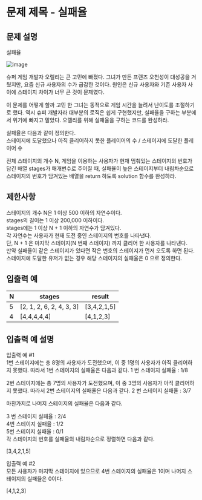 # 문제 제목 - 실패율
## 문제 설명
실패율

![image](https://user-images.githubusercontent.com/50148363/184348813-ef818ffd-2f30-48a5-9143-fba8f9b5f4f3.png)

슈퍼 게임 개발자 오렐리는 큰 고민에 빠졌다. 그녀가 만든 프랜즈 오천성이 대성공을 거뒀지만, 요즘 신규 사용자의 수가 급감한 것이다. 원인은 신규 사용자와 기존 사용자 사이에 스테이지 차이가 너무 큰 것이 문제였다.

이 문제를 어떻게 할까 고민 한 그녀는 동적으로 게임 시간을 늘려서 난이도를 조절하기로 했다. 역시 슈퍼 개발자라 대부분의 로직은 쉽게 구현했지만, 실패율을 구하는 부분에서 위기에 빠지고 말았다. 오렐리를 위해 실패율을 구하는 코드를 완성하라.

실패율은 다음과 같이 정의한다.  
스테이지에 도달했으나 아직 클리어하지 못한 플레이어의 수 / 스테이지에 도달한 플레이어 수

전체 스테이지의 개수 N, 게임을 이용하는 사용자가 현재 멈춰있는 스테이지의 번호가 담긴 배열 stages가 매개변수로 주어질 때, 실패율이 높은 스테이지부터 내림차순으로 스테이지의 번호가 담겨있는 배열을 return 하도록 solution 함수를 완성하라.

## 제한사항
스테이지의 개수 N은 1 이상 500 이하의 자연수이다.  
stages의 길이는 1 이상 200,000 이하이다.  
stages에는 1 이상 N + 1 이하의 자연수가 담겨있다.  
각 자연수는 사용자가 현재 도전 중인 스테이지의 번호를 나타낸다.  
단, N + 1 은 마지막 스테이지(N 번째 스테이지) 까지 클리어 한 사용자를 나타낸다.  
만약 실패율이 같은 스테이지가 있다면 작은 번호의 스테이지가 먼저 오도록 하면 된다.  
스테이지에 도달한 유저가 없는 경우 해당 스테이지의 실패율은 0 으로 정의한다.  
## 입출력 예
N	| stages	| result
---|---|---|
5	| [2, 1, 2, 6, 2, 4, 3, 3]	| [3,4,2,1,5]
4	| [4,4,4,4,4]	| [4,1,2,3]
## 입출력 예 설명
입출력 예 #1  
1번 스테이지에는 총 8명의 사용자가 도전했으며, 이 중 1명의 사용자가 아직 클리어하지 못했다. 따라서 1번 스테이지의 실패율은 다음과 같다.
1 번 스테이지 실패율 : 1/8  

2번 스테이지에는 총 7명의 사용자가 도전했으며, 이 중 3명의 사용자가 아직 클리어하지 못했다. 따라서 2번 스테이지의 실패율은 다음과 같다.
2 번 스테이지 실패율 : 3/7  

마찬가지로 나머지 스테이지의 실패율은 다음과 같다.

3 번 스테이지 실패율 : 2/4  
4번 스테이지 실패율 : 1/2  
5번 스테이지 실패율 : 0/1  
각 스테이지의 번호를 실패율의 내림차순으로 정렬하면 다음과 같다.

[3,4,2,1,5]

입출력 예 #2  
모든 사용자가 마지막 스테이지에 있으므로 4번 스테이지의 실패율은 1이며 나머지 스테이지의 실패율은 0이다.

[4,1,2,3]

